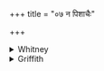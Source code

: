 +++
title = "०७ न पिशाचैः"

+++

<details><summary>Whitney</summary>

### Translation
7. I cannot \[bear\] with *piśācás*, nor with thieves, nor with savages  
(? *vanargú*); the *piśācás* disappear from that village which I enter.

### Notes
Our P.M.W. read *-viveśá* for *-viśé* the end. The comm. has *naśyantu*  
in **c**. He paraphrases *saṁ śaknomi* by *saṁśakto ‘nupraviṣṭo  
bhavāmi*, or by *saṁgato bhavāmi;* and *vanargu* by *vanagāmin*.
</details>

<details><summary>Griffith</summary>

Naught with Pisachas can I do, with thieves, with roamers of the wood. Pisachas flee and vanish from each village as I enter it.
</details>
